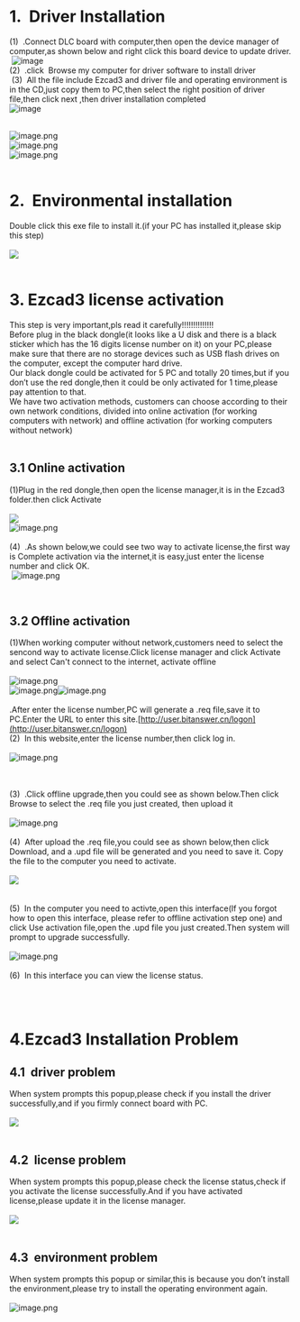 <a name="1XRKX"></a>
# 1.  Driver Installation
(1)  .Connect DLC board with computer,then open the device manager of computer,as shown below and right click this board device to update driver.<br /> ![image](https://github.com/dotshtestlish/DocsifyTest/assets/26732691/5d917c58-5b5f-47fe-82d7-d60d53928331)<br />(2)  .click  Browse my computer for driver software to install driver<br /> (3)  All the file include Ezcad3 and driver file and operating environment is in the CD,just copy them to PC,then select the right position of driver file,then click next ,then driver installation completed<br />![image](https://github.com/dotshtestlish/DocsifyTest/assets/26732691/f2a2e036-4d19-4f7c-9255-b65442957ba4)<br /> 



![image.png](https://cdn.nlark.com/yuque/0/2020/png/1721073/1594885556747-0dea6eff-813f-4bdd-8049-35182bc5bede.png#averageHue=%23ddcaa4&height=644&id=z7yjG&originHeight=644&originWidth=584&originalType=binary&ratio=1&rotation=0&showTitle=false&size=164903&status=done&style=none&title=&width=584)<br />![image.png](https://cdn.nlark.com/yuque/0/2020/png/1721073/1594885573147-5a206fcc-6fd1-4229-a0a3-ea2aeec84537.png#averageHue=%23fbfbfb&height=484&id=gFKsH&originHeight=484&originWidth=613&originalType=binary&ratio=1&rotation=0&showTitle=false&size=37995&status=done&style=none&title=&width=613)<br />![image.png](https://cdn.nlark.com/yuque/0/2020/png/1721073/1594885592085-1e2a005f-b14e-4e12-93f5-74750ffdc3d1.png#averageHue=%23f9f9f8&height=292&id=um3Cs&originHeight=292&originWidth=880&originalType=binary&ratio=1&rotation=0&showTitle=false&size=69555&status=done&style=none&title=&width=880)<br /> 
<a name="pDnJs"></a>
# 2.  Environmental installation
Double click this exe file to install it.(if your PC has installed it,please skip this step)<br /> <br />![](https://cdn.nlark.com/yuque/0/2020/png/1721073/1594282032263-34afda0a-41b2-4a76-b1b9-241bfdcdb107.png#averageHue=%23fdfcfc&height=101&id=DZAo6&originHeight=202&originWidth=450&originalType=binary&ratio=1&rotation=0&showTitle=false&status=done&style=none&title=&width=225)<br /> 
<a name="W1vw5"></a>
# 3. Ezcad3 license activation
This step is very important,pls read it carefully!!!!!!!!!!!!!!<br />Before plug in the black dongle(it looks like a U disk and there is a black sticker which has the 16 digits license number on it) on your PC,please make sure that there are no storage devices such as USB flash drives on the computer, except the computer hard drive.<br />Our black dongle could be activated for 5 PC and totally 20 times,but if you don’t use the red dongle,then it could be only activated for 1 time,please pay attention to that.<br />We have two activation methods, customers can choose according to their own network conditions, divided into online activation (for working computers with network) and offline activation (for working computers without network)<br /> 
<a name="5HsfA"></a>
## 3.1 Online activation
(1)Plug in the red dongle,then open the license manager,it is in the Ezcad3 folder.then click Activate<br /> <br />![](https://cdn.nlark.com/yuque/0/2020/png/1721073/1594282032421-afc219d4-5849-4ef3-83de-9dcaeca1456b.png#averageHue=%23fbfaf9&height=271&id=xnBjg&originHeight=717&originWidth=1096&originalType=binary&ratio=1&rotation=0&showTitle=false&status=done&style=none&title=&width=415)<br />![image.png](https://cdn.nlark.com/yuque/0/2020/png/1721073/1595993679437-a43ee8b4-dfc9-4cc6-a508-92e0d869fb47.png#averageHue=%23ebe9e9&height=353&id=vUDYf&originHeight=353&originWidth=554&originalType=binary&ratio=1&rotation=0&showTitle=false&size=84229&status=done&style=none&title=&width=554)<br /> <br />(4)  .As shown below,we could see two way to activate license,the first way is Complete activation via the internet,it is easy,just enter the license number and click OK.<br /> ![image.png](https://cdn.nlark.com/yuque/0/2020/png/1721073/1595993705786-7dc99520-3205-4134-81eb-68a4f1baa86c.png#averageHue=%23e9e8e8&height=328&id=wAAfm&originHeight=328&originWidth=554&originalType=binary&ratio=1&rotation=0&showTitle=false&size=67005&status=done&style=none&title=&width=554)

 
<a name="uFphF"></a>
## 3.2 Offline activation
(1)When working computer without network,customers need to select the sencond way to activate license.Click license manager and click Activate and select Can't connect to the internet, activate offline<br /> <br />![image.png](https://cdn.nlark.com/yuque/0/2020/png/1721073/1595993914544-366e7c9f-7f44-4c02-a33f-a3af96ab2d29.png#averageHue=%23e2dfdf&height=349&id=nxaAJ&originHeight=349&originWidth=554&originalType=binary&ratio=1&rotation=0&showTitle=false&size=106436&status=done&style=none&title=&width=554)<br />![image.png](https://cdn.nlark.com/yuque/0/2020/png/1721073/1595993972716-ee6d19f5-6bab-468d-98fe-1e8172f524f2.png#averageHue=%23d6d4d3&height=173&id=CQiN6&originHeight=173&originWidth=277&originalType=binary&ratio=1&rotation=0&showTitle=false&size=30979&status=done&style=none&title=&width=277)![image.png](https://cdn.nlark.com/yuque/0/2020/png/1721073/1595993972060-ca69a9bb-cdf5-4429-b597-e1947356c8dc.png#averageHue=%23dadad9&height=172&id=T2LXQ&originHeight=172&originWidth=270&originalType=binary&ratio=1&rotation=0&showTitle=false&size=19831&status=done&style=none&title=&width=270)<br /> <br />.After enter the license number,PC will generate a .req file,save it to PC.Enter the URL to enter this site.[http://user.bitanswer.cn/logon](http://user.bitanswer.cn/logon)<br />(2)  In this website,enter the license number,then click log in.<br /> <br />![image.png](https://cdn.nlark.com/yuque/0/2020/png/1721073/1595994215813-9974be91-9126-4969-a44d-75def3bcfd41.png#averageHue=%23fdfbfb&height=311&id=Oalk8&originHeight=311&originWidth=325&originalType=binary&ratio=1&rotation=0&showTitle=false&size=19284&status=done&style=none&title=&width=325)<br /> 

 <br />(3)  .Click offline upgrade,then you could see as shown below.Then click Browse to select the .req file you just created, then upload it<br /> <br />![image.png](https://cdn.nlark.com/yuque/0/2020/png/1721073/1595994252585-18292feb-ea39-4da1-a5eb-150520a4078a.png#averageHue=%23fdfbfa&height=224&id=PW9bQ&originHeight=224&originWidth=554&originalType=binary&ratio=1&rotation=0&showTitle=false&size=20557&status=done&style=none&title=&width=554)<br /> <br />(4)  After upload the .req file,you could see as shown below,then click Download, and a .upd file will be generated and you need to save it. Copy the file to the computer you need to activate.<br /> <br />![](https://cdn.nlark.com/yuque/0/2020/png/1721073/1594282034605-ce5857c6-5dd3-41ee-b852-c0a793cfa965.png#averageHue=%23e4e3e1&height=356&id=AZiYJ&originHeight=728&originWidth=850&originalType=binary&ratio=1&rotation=0&showTitle=false&status=done&style=none&title=&width=416)<br /> <br /> <br />(5)  In the computer you need to activte,open this interface(If you forgot how to open this interface, please refer to offline activation step one) and click Use activation file,open the .upd file you just created.Then system will prompt to upgrade successfully.<br /> <br />![image.png](https://cdn.nlark.com/yuque/0/2020/png/1721073/1595994272728-92081bb0-67a2-4a66-a8f5-c6e8e3f0bae0.png#averageHue=%23d3d1d0&height=278&id=jSD0Z&originHeight=278&originWidth=449&originalType=binary&ratio=1&rotation=0&showTitle=false&size=64059&status=done&style=none&title=&width=449)<br /> <br />(6)  In this interface you can view the license status.<br /> 

 
<a name="i1krY"></a>
# 4.Ezcad3 Installation Problem
<a name="R2ErQ"></a>
## 4.1  driver problem
When system prompts this popup,please check if you install the driver successfully,and if you firmly connect board with PC.<br /> <br />![](https://cdn.nlark.com/yuque/0/2020/png/1721073/1594282035050-8a25469a-2f5c-463c-ac54-9f600acec8eb.png#averageHue=%23f0f0f0&height=174&id=QK9SG&originHeight=348&originWidth=591&originalType=binary&ratio=1&rotation=0&showTitle=false&status=done&style=none&title=&width=296)<br /> 
<a name="RhPY6"></a>
## 4.2  license problem
When system prompts this popup,please check the license status,check if you activate the license successfully.And if you have activated license,please update it in the license manager.<br /> <br />![](https://cdn.nlark.com/yuque/0/2020/png/1721073/1594282035401-e4f40771-0d24-40bf-8903-790bdcea5480.png#averageHue=%23f4f1f0&height=134&id=RDFGs&originHeight=179&originWidth=259&originalType=binary&ratio=1&rotation=0&showTitle=false&status=done&style=none&title=&width=194)<br /> 
<a name="5vcWk"></a>
## 4.3  environment problem
When system prompts this popup or similar,this is because you don’t install the environment,please try to install the operating environment again.<br /> <br />![image.png](https://cdn.nlark.com/yuque/0/2020/png/1711958/1594705367464-22d53922-6471-41cb-a6c5-4b6ee5e9b781.png#averageHue=%23b9bcb0&height=125&id=QgE73&originHeight=250&originWidth=675&originalType=binary&ratio=1&rotation=0&showTitle=false&size=344912&status=done&style=none&title=&width=337.5)
